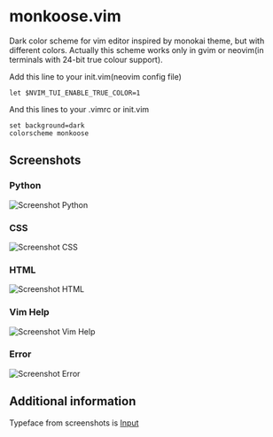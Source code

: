 # monkoose.vim

Dark color scheme for vim editor inspired by monokai theme, but with different colors.
Actually this scheme works only in gvim or neovim(in terminals with 24-bit true colour support).

Add this line to your init.vim(neovim config file)
```
let $NVIM_TUI_ENABLE_TRUE_COLOR=1
```

And this lines to your .vimrc or init.vim
```
set background=dark
colorscheme monkoose
```

Screenshots
-----------

### Python

![Screenshot Python](http://i.imgur.com/wz7R4Md.png)

### CSS

![Screenshot CSS](http://i.imgur.com/vYteOS0.png)

### HTML

![Screenshot HTML](http://i.imgur.com/8YbOXyr.png)

### Vim Help

![Screenshot Vim Help](http://i.imgur.com/jABUhW0.png)

### Error

![Screenshot Error](http://i.imgur.com/kGKXXtZ.png)

Additional information
---------

Typeface from screenshots is [Input](http://input.fontbureau.com/)
